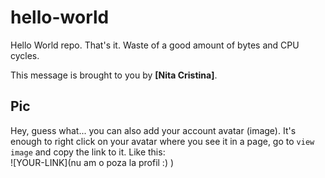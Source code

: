 # hello-world

Hello World repo. That's it. Waste of a good amount of bytes and CPU cycles.

This message is brought to you by **[Nita Cristina]**.

## Pic

Hey, guess what... you can also add your account avatar (image). It's enough to right click on your avatar where you see it in a page, go to `view image` and copy the link to it.
Like this:  
![YOUR-LINK](nu am o poza la profil :) )
